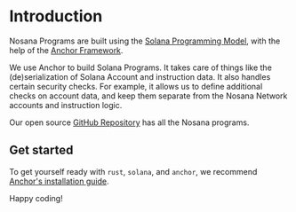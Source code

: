 # Introduction

Nosana Programs are built using the
[Solana Programming Model](https://docs.solana.com/developing/programming-model/overview),
with the help of the [Anchor Framework](https://www.anchor-lang.com/).

We use Anchor to build Solana Programs. It takes care of things like
the (de)serialization of Solana Account and instruction data.
It also handles certain security checks.
For example, it allows us to define additional checks on account data,
and keep them separate from the Nosana Network accounts and instruction logic.

Our open source [GitHub Repository](https://github.com/nosana-ci/nosana-programs/)  has all the Nosana programs.

## Get started

To get yourself ready with `rust`, `solana`, and `anchor`, we recommend
[Anchor's installation guide](https://www.anchor-lang.com/docs/installation).

Happy coding!

